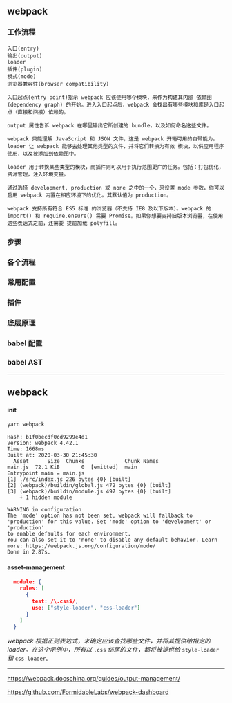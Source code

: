 ## webpack

### 工作流程

```
入口(entry)
输出(output)
loader
插件(plugin)
模式(mode)
浏览器兼容性(browser compatibility)

入口起点(entry point)指示 webpack 应该使用哪个模块，来作为构建其内部 依赖图(dependency graph) 的开始。进入入口起点后，webpack 会找出有哪些模块和库是入口起点（直接和间接）依赖的。

output 属性告诉 webpack 在哪里输出它所创建的 bundle，以及如何命名这些文件。

webpack 只能理解 JavaScript 和 JSON 文件，这是 webpack 开箱可用的自带能力。loader 让 webpack 能够去处理其他类型的文件，并将它们转换为有效 模块，以供应用程序使用，以及被添加到依赖图中。

loader 用于转换某些类型的模块，而插件则可以用于执行范围更广的任务。包括：打包优化，资源管理，注入环境变量。

通过选择 development, production 或 none 之中的一个，来设置 mode 参数，你可以启用 webpack 内置在相应环境下的优化。其默认值为 production。

webpack 支持所有符合 ES5 标准 的浏览器（不支持 IE8 及以下版本）。webpack 的 import() 和 require.ensure() 需要 Promise。如果你想要支持旧版本浏览器，在使用这些表达式之前，还需要 提前加载 polyfill。
```

### 步骤

### 各个流程

### 常用配置

### 插件

### 底层原理

### babel 配置

### babel AST

---

## webpack

#### init

```bash
yarn webpack
```

```
Hash: b1f0becdf0cd9299e4d1
Version: webpack 4.42.1
Time: 1668ms
Built at: 2020-03-30 21:45:30
  Asset      Size  Chunks             Chunk Names
main.js  72.1 KiB       0  [emitted]  main
Entrypoint main = main.js
[1] ./src/index.js 226 bytes {0} [built]
[2] (webpack)/buildin/global.js 472 bytes {0} [built]
[3] (webpack)/buildin/module.js 497 bytes {0} [built]
    + 1 hidden module

WARNING in configuration
The 'mode' option has not been set, webpack will fallback to 'production' for this value. Set 'mode' option to 'development' or 'production'
to enable defaults for each environment.
You can also set it to 'none' to disable any default behavior. Learn more: https://webpack.js.org/configuration/mode/
Done in 2.87s.
```

#### asset-management

```json
  module: {
    rules: [
      {
        test: /\.css$/,
        use: ["style-loader", "css-loader"]
      }
    ]
  }
```

_webpack 根据正则表达式，来确定应该查找哪些文件，并将其提供给指定的 loader。在这个示例中，所有以_ `.css` _结尾的文件，都将被提供给_ `style-loader` _和_ `css-loader`_。_

---

<https://webpack.docschina.org/guides/output-management/>

<https://github.com/FormidableLabs/webpack-dashboard>
